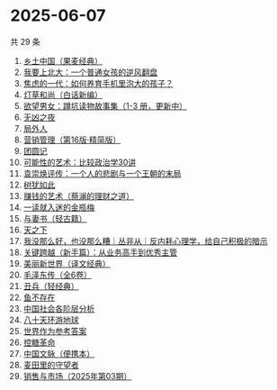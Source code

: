 # 2025-06-07

共 29 条

<!-- BEGIN WEREAD -->
<!-- 最后更新时间 2025-06-07 19:12:50 +0800 -->
1. [乡土中国（果麦经典）](https://weread.qq.com/web/bookDetail/30d320b0813ab7120g018c2e)
1. [我要上北大：一个普通女孩的逆风翻盘](https://weread.qq.com/web/bookDetail/b7b32db0813ab9fe8g01041b)
1. [焦虑的一代：如何养育手机里泡大的孩子？](https://weread.qq.com/web/bookDetail/33132870813ab9fd0g016372)
1. [灯草和尚（白话新编）](https://weread.qq.com/web/bookDetail/78932230813aba024g012c5f)
1. [欲望男女：蹲坑读物故事集（1-3 册，更新中）](https://weread.qq.com/web/bookDetail/849323e0813ab9f7fg011847)
1. [无凶之夜](https://weread.qq.com/web/bookDetail/1fb32f40813aba021g01336f)
1. [局外人](https://weread.qq.com/web/bookDetail/1e8327a0813ab9f50g010600)
1. [营销管理（第16版·精简版）](https://weread.qq.com/web/bookDetail/dd332b80813ab9b89g012936)
1. [团圆记](https://weread.qq.com/web/bookDetail/b64323c0813ab9595g0181f0)
1. [可能性的艺术：比较政治学30讲](https://weread.qq.com/web/bookDetail/9ea325a0813ab6d00g01640c)
1. [袁崇焕评传：一个人的悲剧与一个王朝的末局](https://weread.qq.com/web/bookDetail/59d32c40813ab9effg012bfb)
1. [树犹如此](https://weread.qq.com/web/bookDetail/cc532ba05e2d95cc51efb00)
1. [赚钱的艺术（蔡澜的理财之道）](https://weread.qq.com/web/bookDetail/1fe32b60813ab9052g011c9e)
1. [一读就入迷的金瓶梅](https://weread.qq.com/web/bookDetail/e6332270813ab9f7fg015328)
1. [与妻书（轻古籍）](https://weread.qq.com/web/bookDetail/9a6321f0813ab9f41g0165a6)
1. [天之下](https://weread.qq.com/web/bookDetail/4de326a0721770aa4de95f4)
1. [我没那么好，也没那么糟｜丛非从｜反内耗心理学，给自己积极的暗示](https://weread.qq.com/web/bookDetail/1f632a80813ab8ed7g017040)
1. [关键跨越（新手篇）：从业务高手到优秀主管](https://weread.qq.com/web/bookDetail/08132510721e4236081430c)
1. [美丽新世界（译文经典）](https://weread.qq.com/web/bookDetail/92532760718b9cce9259f4d)
1. [毛泽东传（全6卷）](https://weread.qq.com/web/bookDetail/01032a107168bb4a0107b4a)
1. [丑兵（轻经典）](https://weread.qq.com/web/bookDetail/34832c70813ab9fb3g010066)
1. [鱼不存在](https://weread.qq.com/web/bookDetail/0af32760813ab798cg01135c)
1. [中国社会各阶层分析](https://weread.qq.com/web/bookDetail/085326e0728b493c085ade1)
1. [八十天环游地球](https://weread.qq.com/web/bookDetail/8b5326d0813ab9f46g013472)
1. [世界作为参考答案](https://weread.qq.com/web/bookDetail/4d232400813ab9fb2g010557)
1. [控糖革命](https://weread.qq.com/web/bookDetail/819321e0813ab880ag01960c)
1. [中国文脉（便携本）](https://weread.qq.com/web/bookDetail/c5d328e05b66b4c5da34834)
1. [麦田里的守望者](https://weread.qq.com/web/bookDetail/477329b071bc13ba477bc4f)
1. [销售与市场（2025年第03期）](https://weread.qq.com/web/bookDetail/d8332fd0813ab9e2ag014b6c)
<!-- END WEREAD -->